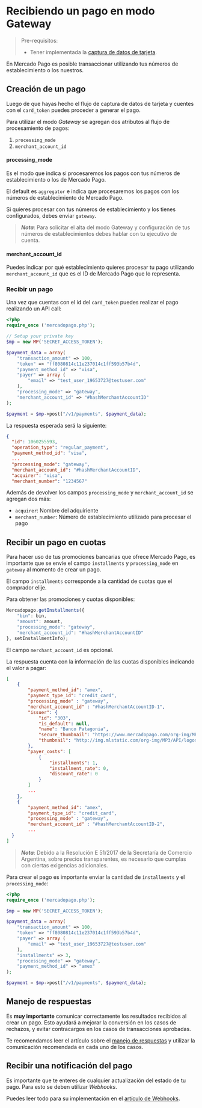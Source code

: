 # Recibiendo un pago en modo Gateway

> Pre-requisitos:
>
> * Tener implementada la [captura de datos de tarjeta](receiving-payment-by-card.es.md#captura-los-datos-de-tarjeta).

En Mercado Pago es posible transaccionar utilizando tus números de establecimiento o los nuestros.

## Creación de un pago

Luego de que hayas hecho el flujo de captura de datos de tarjeta y cuentes con el `card_token` puedes proceder a generar el pago.

Para utilizar el modo _Gateway_ se agregan dos atributos al flujo de procesamiento de pagos:

1. `processing_mode`
2. `merchant_account_id`

#### processing\_mode

Es el modo que indica si procesaremos los pagos con tus números de establecimiento o los de Mercado Pago.

El default es `aggregator` e indica que procesaremos los pagos con los números de establecimiento de Mercado Pago.

Si quieres procesar con tus números de establecimiento y los tienes configurados, debes enviar `gateway`.

> _**Nota**_: Para solicitar el alta del modo Gateway y configuración de tus números de establecimientos debes hablar con tu ejecutivo de cuenta.

#### merchant\_account\_id

Puedes indicar por qué establecimiento quieres procesar tu pago utilizando `merchant_account_id` que es el ID de Mercado Pago que lo representa.

### Recibir un pago

Una vez que cuentas con el id del `card_token` puedes realizar el pago realizando un API call:

```php
<?php
require_once ('mercadopago.php');

// Setup your private key
$mp = new MP('SECRET_ACCESS_TOKEN');

$payment_data = array(
    "transaction_amount" => 100,
    "token" => "ff8080814c11e237014c1ff593b57b4d",
    "payment_method_id" => "visa",
    "payer" => array (
        "email" => "test_user_19653727@testuser.com"
    ),
    "processing_mode" => "gateway",
    "merchant_account_id" => "#hashMerchantAccountID"
);

$payment = $mp->post("/v1/payments", $payment_data);
```

La respuesta esperada será la siguiente:

```json
{
  "id": 1060255593,
  "operation_type": "regular_payment",
  "payment_method_id": "visa",
  ...
  "processing_mode": "gateway",
  "merchant_account_id": "#hashMerchantAccountID",
  "acquirer": "visa",
  "merchant_number": "1234567"
```

Además de devolver los campos `processing_mode` y `merchant_account_id` se agregan dos más:

* `acquirer`: Nombre del adquiriente
* `merchant_number`: Número de establecimiento utilizado para procesar el pago


## Recibir un pago en cuotas

Para hacer uso de tus promociones bancarias que ofrece Mercado Pago, es importante que se envíe el campo `installments` y `processing_mode` en `gateway` al momento de crear un pago.

El campo `installments` corresponde a la cantidad de cuotas que el comprador elije.

Para obtener las promociones y cuotas disponibles:

```javascript
Mercadopago.getInstallments({
    "bin": bin,
    "amount": amount,
    "processing_mode": "gateway",
    "merchant_account_id": "#hashMerchantAccountID"
}, setInstallmentInfo);
```

El campo `merchant_account_id` es opcional.

La respuesta cuenta con la información de las cuotas disponibles indicando el valor a pagar:

```json
[
    {
        "payment_method_id": "amex",
        "payment_type_id": "credit_card",
        "processing_mode" : "gateway",
        "merchant_account_id" : "#hashMerchantAccountID-1",
        "issuer": {
            "id": "303",
            "is_default": null,
            "name": "Banco Patagonia",
            "secure_thumbnail": "https://www.mercadopago.com/org-img/MP3/API/logos/303.gif",
            "thumbnail": "http://img.mlstatic.com/org-img/MP3/API/logos/303.gif"
        },
        "payer_costs": [
            {
                "installments": 1,
                "installment_rate": 0,
                "discount_rate": 0
            }
        ]
        ...
    },
    {
        "payment_method_id": "amex",
        "payment_type_id": "credit_card",
        "processing_mode" : "gateway",
        "merchant_account_id" : "#hashMerchantAccountID-2",
        ...
  }
]

```

> _**Nota**_: Debido a la Resolución E 51/2017 de la Secretaría de Comercio Argentina, sobre precios transparentes, es necesario que cumplas con ciertas exigencias adicionales.

Para crear el pago es importante enviar la cantidad de `installments` y el `processing_mode`:

```php
<?php
require_once ('mercadopago.php');

$mp = new MP('SECRET_ACCESS_TOKEN');

$payment_data = array(
    "transaction_amount" => 100,
    "token" => "ff8080814c11e237014c1ff593b57b4d",
    "payer" => array (
        "email" => "test_user_19653727@testuser.com"
    ),
    "installments" => 3,
    "processing_mode" => "gateway",
    "payment_method_id" => "amex"
);

$payment = $mp->post("/v1/payments", $payment_data);
```

## Manejo de respuestas

Es **muy importante** comunicar correctamente los resultados recibidos al crear un pago. Esto ayudará a mejorar la conversión en los casos de rechazos, y evitar contracargos en los casos de transacciones aprobadas.

Te recomendamos leer el artículo sobre el [manejo de respuestas](handling-responses.es.md) y utilizar la comunicación recomendada en cada uno de los casos.

## Recibir una notificación del pago

Es importante que te enteres de cualquier actualización del estado de tu pago. Para esto se deben utilizar _Webhooks_.

Puedes leer todo para su implementación en el [artículo de Webhooks](#).